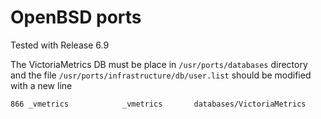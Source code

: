 # OpenBSD ports

Tested with Release 6.9

The VictoriaMetrics DB must be place in `/usr/ports/databases` directory
and the file `/usr/ports/infrastructure/db/user.list` should be modified
with a new line

```lang-none
866 _vmetrics            _vmetrics       databases/VictoriaMetrics
```
